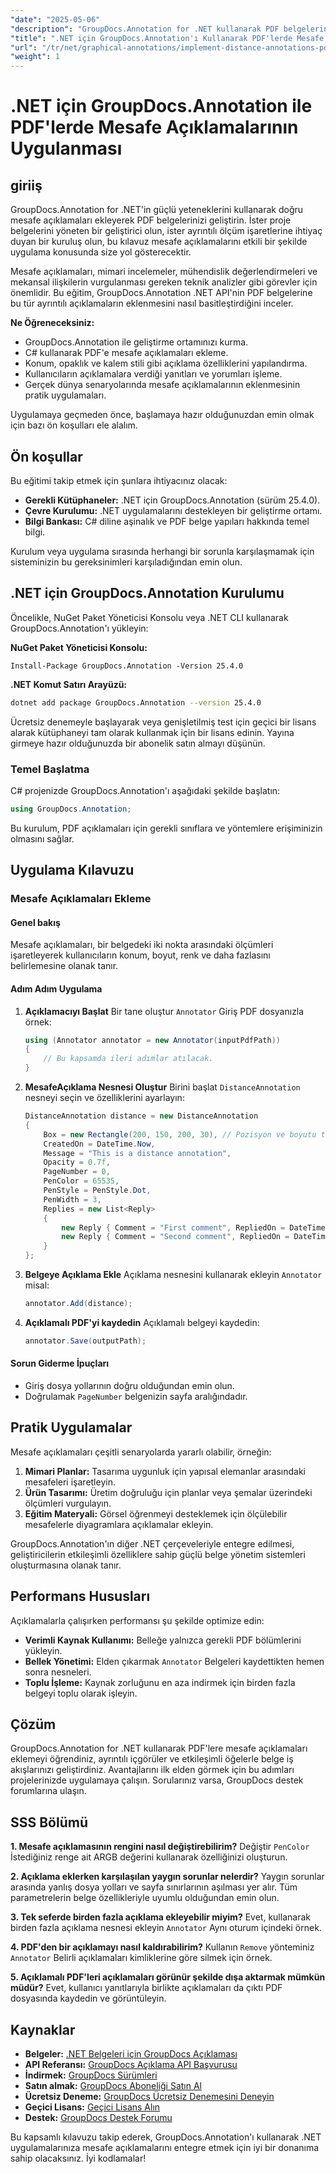 ```yaml
---
"date": "2025-05-06"
"description": "GroupDocs.Annotation for .NET kullanarak PDF belgelerinize hassas mesafe açıklamalarının nasıl ekleneceğini öğrenin. Bu kılavuz kurulum, yapılandırma ve pratik uygulamaları kapsar."
"title": ".NET için GroupDocs.Annotation'ı Kullanarak PDF'lerde Mesafe Açıklamalarını Uygulama"
"url": "/tr/net/graphical-annotations/implement-distance-annotations-pdfs-groupdocs-dotnet/"
"weight": 1
---
```


# .NET için GroupDocs.Annotation ile PDF'lerde Mesafe Açıklamalarının Uygulanması

## giriiş

GroupDocs.Annotation for .NET'in güçlü yeteneklerini kullanarak doğru mesafe açıklamaları ekleyerek PDF belgelerinizi geliştirin. İster proje belgelerini yöneten bir geliştirici olun, ister ayrıntılı ölçüm işaretlerine ihtiyaç duyan bir kuruluş olun, bu kılavuz mesafe açıklamalarını etkili bir şekilde uygulama konusunda size yol gösterecektir.

Mesafe açıklamaları, mimari incelemeler, mühendislik değerlendirmeleri ve mekansal ilişkilerin vurgulanması gereken teknik analizler gibi görevler için önemlidir. Bu eğitim, GroupDocs.Annotation .NET API'nin PDF belgelerine bu tür ayrıntılı açıklamaların eklenmesini nasıl basitleştirdiğini inceler.

**Ne Öğreneceksiniz:**
- GroupDocs.Annotation ile geliştirme ortamınızı kurma.
- C# kullanarak PDF'e mesafe açıklamaları ekleme.
- Konum, opaklık ve kalem stili gibi açıklama özelliklerini yapılandırma.
- Kullanıcıların açıklamalara verdiği yanıtları ve yorumları işleme.
- Gerçek dünya senaryolarında mesafe açıklamalarının eklenmesinin pratik uygulamaları.

Uygulamaya geçmeden önce, başlamaya hazır olduğunuzdan emin olmak için bazı ön koşulları ele alalım.

## Ön koşullar

Bu eğitimi takip etmek için şunlara ihtiyacınız olacak:
- **Gerekli Kütüphaneler:** .NET için GroupDocs.Annotation (sürüm 25.4.0).
- **Çevre Kurulumu:** .NET uygulamalarını destekleyen bir geliştirme ortamı.
- **Bilgi Bankası:** C# diline aşinalık ve PDF belge yapıları hakkında temel bilgi.

Kurulum veya uygulama sırasında herhangi bir sorunla karşılaşmamak için sisteminizin bu gereksinimleri karşıladığından emin olun.

## .NET için GroupDocs.Annotation Kurulumu

Öncelikle, NuGet Paket Yöneticisi Konsolu veya .NET CLI kullanarak GroupDocs.Annotation'ı yükleyin:

**NuGet Paket Yöneticisi Konsolu:**
```shell
Install-Package GroupDocs.Annotation -Version 25.4.0
```

**.NET Komut Satırı Arayüzü:**
```bash
dotnet add package GroupDocs.Annotation --version 25.4.0
```

Ücretsiz denemeyle başlayarak veya genişletilmiş test için geçici bir lisans alarak kütüphaneyi tam olarak kullanmak için bir lisans edinin. Yayına girmeye hazır olduğunuzda bir abonelik satın almayı düşünün.

### Temel Başlatma

C# projenizde GroupDocs.Annotation'ı aşağıdaki şekilde başlatın:
```csharp
using GroupDocs.Annotation;
```

Bu kurulum, PDF açıklamaları için gerekli sınıflara ve yöntemlere erişiminizin olmasını sağlar.

## Uygulama Kılavuzu

### Mesafe Açıklamaları Ekleme

#### Genel bakış

Mesafe açıklamaları, bir belgedeki iki nokta arasındaki ölçümleri işaretleyerek kullanıcıların konum, boyut, renk ve daha fazlasını belirlemesine olanak tanır.

#### Adım Adım Uygulama
1. **Açıklamacıyı Başlat**
   Bir tane oluştur `Annotator` Giriş PDF dosyanızla örnek:
   ```csharp
   using (Annotator annotator = new Annotator(inputPdfPath))
   {
       // Bu kapsamda ileri adımlar atılacak.
   }
   ```
2. **MesafeAçıklama Nesnesi Oluştur**
   Birini başlat `DistanceAnnotation` nesneyi seçin ve özelliklerini ayarlayın:
   ```csharp
   DistanceAnnotation distance = new DistanceAnnotation
   {
       Box = new Rectangle(200, 150, 200, 30), // Pozisyon ve boyutu tanımlayın.
       CreatedOn = DateTime.Now,
       Message = "This is a distance annotation",
       Opacity = 0.7f,
       PageNumber = 0,
       PenColor = 65535,
       PenStyle = PenStyle.Dot,
       PenWidth = 3,
       Replies = new List<Reply>
       {
           new Reply { Comment = "First comment", RepliedOn = DateTime.Now },
           new Reply { Comment = "Second comment", RepliedOn = DateTime.Now }
       }
   };
   ```
3. **Belgeye Açıklama Ekle**
   Açıklama nesnesini kullanarak ekleyin `Annotator` misal:
   ```csharp
   annotator.Add(distance);
   ```
4. **Açıklamalı PDF'yi kaydedin**
   Açıklamalı belgeyi kaydedin:
   ```csharp
   annotator.Save(outputPath);
   ```

#### Sorun Giderme İpuçları
- Giriş dosya yollarının doğru olduğundan emin olun.
- Doğrulamak `PageNumber` belgenizin sayfa aralığındadır.

## Pratik Uygulamalar

Mesafe açıklamaları çeşitli senaryolarda yararlı olabilir, örneğin:
1. **Mimari Planlar:** Tasarıma uygunluk için yapısal elemanlar arasındaki mesafeleri işaretleyin.
2. **Ürün Tasarımı:** Üretim doğruluğu için planlar veya şemalar üzerindeki ölçümleri vurgulayın.
3. **Eğitim Materyali:** Görsel öğrenmeyi desteklemek için ölçülebilir mesafelerle diyagramlara açıklamalar ekleyin.

GroupDocs.Annotation'ın diğer .NET çerçeveleriyle entegre edilmesi, geliştiricilerin etkileşimli özelliklere sahip güçlü belge yönetim sistemleri oluşturmasına olanak tanır.

## Performans Hususları

Açıklamalarla çalışırken performansı şu şekilde optimize edin:
- **Verimli Kaynak Kullanımı:** Belleğe yalnızca gerekli PDF bölümlerini yükleyin.
- **Bellek Yönetimi:** Elden çıkarmak `Annotator` Belgeleri kaydettikten hemen sonra nesneleri.
- **Toplu İşleme:** Kaynak zorluğunu en aza indirmek için birden fazla belgeyi toplu olarak işleyin.

## Çözüm

GroupDocs.Annotation for .NET kullanarak PDF'lere mesafe açıklamaları eklemeyi öğrendiniz, ayrıntılı içgörüler ve etkileşimli öğelerle belge iş akışlarınızı geliştirdiniz. Avantajlarını ilk elden görmek için bu adımları projelerinizde uygulamaya çalışın. Sorularınız varsa, GroupDocs destek forumlarına ulaşın.

## SSS Bölümü

**1. Mesafe açıklamasının rengini nasıl değiştirebilirim?**
   Değiştir `PenColor` İstediğiniz renge ait ARGB değerini kullanarak özelliğinizi oluşturun.

**2. Açıklama eklerken karşılaşılan yaygın sorunlar nelerdir?**
   Yaygın sorunlar arasında yanlış dosya yolları ve sayfa sınırlarının aşılması yer alır. Tüm parametrelerin belge özellikleriyle uyumlu olduğundan emin olun.

**3. Tek seferde birden fazla açıklama ekleyebilir miyim?**
   Evet, kullanarak birden fazla açıklama nesnesi ekleyin `Annotator` Aynı oturum içindeki örnek.

**4. PDF'den bir açıklamayı nasıl kaldırabilirim?**
   Kullanın `Remove` yönteminiz `Annotator` Belirli açıklamaları kimliklerine göre silmek için örnek.

**5. Açıklamalı PDF'leri açıklamaları görünür şekilde dışa aktarmak mümkün müdür?**
   Evet, kullanıcı yanıtlarıyla birlikte açıklamaları da çıktı PDF dosyasında kaydedin ve görüntüleyin.

## Kaynaklar
- **Belgeler:** [.NET Belgeleri için GroupDocs Açıklaması](https://docs.groupdocs.com/annotation/net/)
- **API Referansı:** [GroupDocs Açıklama API Başvurusu](https://reference.groupdocs.com/annotation/net/)
- **İndirmek:** [GroupDocs Sürümleri](https://releases.groupdocs.com/annotation/net/)
- **Satın almak:** [GroupDocs Aboneliği Satın Al](https://purchase.groupdocs.com/buy)
- **Ücretsiz Deneme:** [GroupDocs Ücretsiz Denemesini Deneyin](https://releases.groupdocs.com/annotation/net/)
- **Geçici Lisans:** [Geçici Lisans Alın](https://purchase.groupdocs.com/temporary-license/)
- **Destek:** [GroupDocs Destek Forumu](https://forum.groupdocs.com/c/annotation/) 

Bu kapsamlı kılavuzu takip ederek, GroupDocs.Annotation'ı kullanarak .NET uygulamalarınıza mesafe açıklamalarını entegre etmek için iyi bir donanıma sahip olacaksınız. İyi kodlamalar!